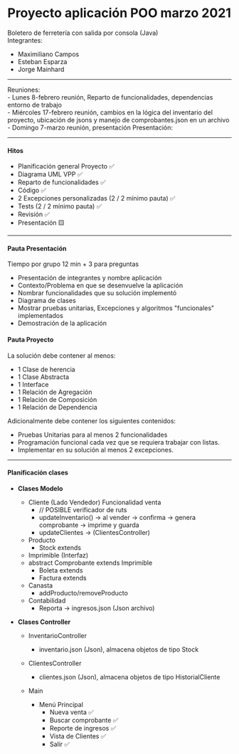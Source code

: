 # Proyecto aplicación POO marzo 2021  

Boletero de ferretería con salida por consola (Java)  
Integrantes: 
   - Maximiliano Campos
   - Esteban Esparza
   - Jorge Mainhard

---

   Reuniones:  
    - Lunes 8-febrero reunión, Reparto de funcionalidades, dependencias entorno de trabajo  
    - Miércoles 17-febrero reunión, cambios en la lógica del inventario del proyecto, ubicación de jsons y manejo de comprobantes.json en un archivo  
    - Domingo 7-marzo reunión, presentación
   Presentación:

---  

#### Hitos
   - Planificación general Proyecto ✅
   - Diagrama UML VPP ✅
   - Reparto de funcionalidades ✅
   - Código ✅
   - 2 Excepciones personalizadas (2 / 2 mínimo pauta) ✅
   - Tests (2 / 2 mínimo pauta) ✅
   - Revisión ✅
   - Presentación 🟨

---


#### Pauta Presentación 

Tiempo por grupo 12 min + 3 para preguntas
   - Presentación de integrantes y nombre aplicación
   - Contexto/Problema en que se desenvuelve la aplicación
   - Nombrar funcionalidades que su solución implementó
   - Diagrama de clases
   - Mostrar pruebas unitarias, Excepciones y algoritmos "funcionales" implementados
   - Demostración de la aplicación

#### Pauta Proyecto 
La solución debe contener al menos:
   - 1 Clase de herencia
   - 1 Clase Abstracta
   - 1 Interface
   - 1 Relación de Agregación
   - 1 Relación de Composición
   - 1 Relación de Dependencia   
  
Adicionalmente debe contener los siguientes contenidos:
   - Pruebas Unitarias para al menos 2 funcionalidades
   - Programación funcional cada vez que se requiera trabajar con listas.
   - Implementar en su solución al menos 2 excepciones.

---  

#### Planificación clases

- **Clases Modelo**
    - Cliente (Lado Vendedor) Funcionalidad venta  
        - // POSIBLE verificador de ruts  
        - updateInventario() -> al vender -> confirma -> genera comprobante -> imprime y guarda  
        - updateClientes -> (ClientesController)
    - Producto  
        - Stock extends
    - Imprimible (Interfaz) 
    - abstract Comprobante extends Imprimible  
        - Boleta extends  
        - Factura extends  
    - Canasta  
        - addProducto/removeProducto  
    - Contabilidad
        - Reporta -> ingresos.json (Json archivo) 


- **Clases Controller**
    - InventarioController  
        - inventario.json (Json), almacena objetos de tipo Stock  

    - ClientesController  
        - clientes.json (Json), almacena objetos de tipo HistorialCliente

    - Main  
        - Menú Principal
            - Nueva venta ✅
            - Buscar comprobante ✅
            - Reporte de ingresos ✅
            - Vista de Clientes ✅
            - Salir ✅
